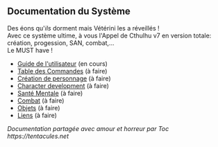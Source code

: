 ## Documentation du Système

Des éons qu'_ils_ dorment mais Vétérini les a réveillés !\
Avec ce système ultime, à vous l'Appel de Cthulhu v7 en version totale: création, progession, SAN, combat,...\
Le MUST have !

* [Guide de l'utilisateur](./users-guide.md) (en cours)
* [Table des Commandes](./commands_cheat_sheet.md) (à faire)
* [Création de personnage](./character_creation.md) (à faire)
* [Character development](./chardev.md) (à faire)
* [Santé Mentale](./sanity.md) (à faire)
* [Combat](./combat.md) (à faire)
* [Objets](./items.md) (à faire)
* [Liens](./links.md) (à faire)

_Documentation partagée avec amour et horreur par Toc https://tentacules.net_
